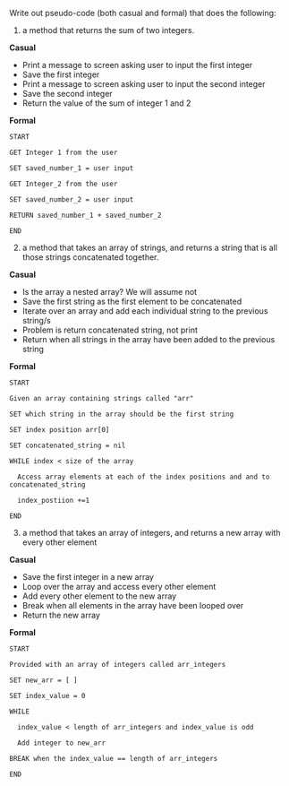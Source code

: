 Write out pseudo-code (both casual and formal) that does the following:

1. a method that returns the sum of two integers.

**Casual**
* Print a message to screen asking user to input the first integer
* Save the first integer 
* Print a message to screen asking user to input the second integer
* Save the second integer 
* Return the value of the sum of integer 1 and 2

**Formal**
```
START

GET Integer 1 from the user

SET saved_number_1 = user input

GET Integer_2 from the user

SET saved_number_2 = user input

RETURN saved_number_1 + saved_number_2

END
```
2. a method that takes an array of strings, and returns a string that is all those strings concatenated together.

**Casual**

* Is the array a nested array? We will assume not
* Save the first string as the first element to be concatenated
* Iterate over an array and add each individual string to the previous string/s
* Problem is return concatenated string, not print
* Return when all strings in the array have been added to the previous string

**Formal**
```
START

Given an array containing strings called "arr"

SET which string in the array should be the first string

SET index position arr[0]

SET concatenated_string = nil

WHILE index < size of the array
  
  Access array elements at each of the index positions and and to concatenated_string
  
  index_postiion +=1

END
```
3. a method that takes an array of integers, and returns a new array with every other element

**Casual**

* Save the first integer in a new array
* Loop over the array and access every other element
* Add every other element to the new array
* Break when all elements in the array have been looped over
* Return the new array

**Formal**
```
START

Provided with an array of integers called arr_integers

SET new_arr = [ ]

SET index_value = 0

WHILE 
  
  index_value < length of arr_integers and index_value is odd
    
  Add integer to new_arr

BREAK when the index_value == length of arr_integers

END
```




